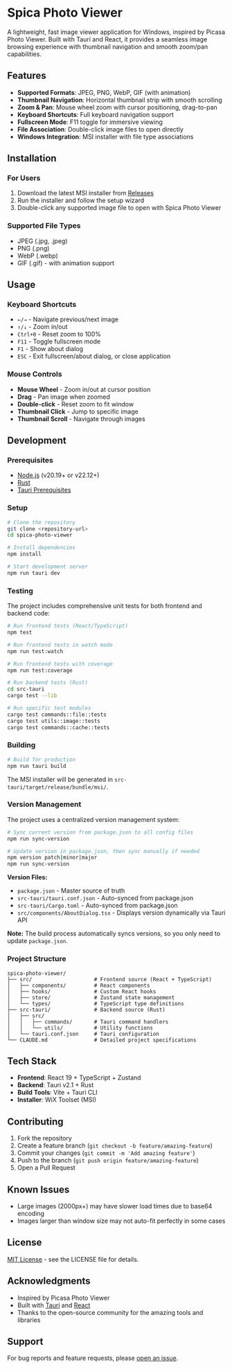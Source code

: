 # Spica Photo Viewer

A lightweight, fast image viewer application for Windows, inspired by Picasa Photo Viewer. Built with Tauri and React, it provides a seamless image browsing experience with thumbnail navigation and smooth zoom/pan capabilities.

## Features

- **Supported Formats**: JPEG, PNG, WebP, GIF (with animation)
- **Thumbnail Navigation**: Horizontal thumbnail strip with smooth scrolling
- **Zoom & Pan**: Mouse wheel zoom with cursor positioning, drag-to-pan
- **Keyboard Shortcuts**: Full keyboard navigation support
- **Fullscreen Mode**: F11 toggle for immersive viewing
- **File Association**: Double-click image files to open directly
- **Windows Integration**: MSI installer with file type associations

## Installation

### For Users

1. Download the latest MSI installer from [Releases](https://github.com/hiz8/spica-photo-viewer/releasess)
2. Run the installer and follow the setup wizard
3. Double-click any supported image file to open with Spica Photo Viewer

### Supported File Types

- JPEG (.jpg, .jpeg)
- PNG (.png)
- WebP (.webp)
- GIF (.gif) - with animation support

## Usage

### Keyboard Shortcuts

- `←/→` - Navigate previous/next image
- `↑/↓` - Zoom in/out
- `Ctrl+0` - Reset zoom to 100%
- `F11` - Toggle fullscreen mode
- `F1` - Show about dialog
- `ESC` - Exit fullscreen/about dialog, or close application

### Mouse Controls

- **Mouse Wheel** - Zoom in/out at cursor position
- **Drag** - Pan image when zoomed
- **Double-click** - Reset zoom to fit window
- **Thumbnail Click** - Jump to specific image
- **Thumbnail Scroll** - Navigate through images

## Development

### Prerequisites

- [Node.js](https://nodejs.org/) (v20.19+ or v22.12+)
- [Rust](https://rust-lang.org/)
- [Tauri Prerequisites](https://tauri.app/)

### Setup

```bash
# Clone the repository
git clone <repository-url>
cd spica-photo-viewer

# Install dependencies
npm install

# Start development server
npm run tauri dev
```

### Testing

The project includes comprehensive unit tests for both frontend and backend code:

```bash
# Run frontend tests (React/TypeScript)
npm test

# Run frontend tests in watch mode
npm run test:watch

# Run frontend tests with coverage
npm run test:coverage

# Run backend tests (Rust)
cd src-tauri
cargo test --lib

# Run specific test modules
cargo test commands::file::tests
cargo test utils::image::tests
cargo test commands::cache::tests
```

### Building

```bash
# Build for production
npm run tauri build
```

The MSI installer will be generated in `src-tauri/target/release/bundle/msi/`.

### Version Management

The project uses a centralized version management system:

```bash
# Sync current version from package.json to all config files
npm run sync-version

# Update version in package.json, then sync manually if needed
npm version patch|minor|major
npm run sync-version
```

**Version Files:**

- `package.json` - Master source of truth
- `src-tauri/tauri.conf.json` - Auto-synced from package.json
- `src-tauri/Cargo.toml` - Auto-synced from package.json
- `src/components/AboutDialog.tsx` - Displays version dynamically via Tauri API

**Note:** The build process automatically syncs versions, so you only need to update `package.json`.

### Project Structure

```
spica-photo-viewer/
├── src/                    # Frontend source (React + TypeScript)
│   ├── components/         # React components
│   ├── hooks/              # Custom React hooks
│   ├── store/              # Zustand state management
│   └── types/              # TypeScript type definitions
├── src-tauri/              # Backend source (Rust)
│   ├── src/
│   │   ├── commands/       # Tauri command handlers
│   │   └── utils/          # Utility functions
│   └── tauri.conf.json     # Tauri configuration
└── CLAUDE.md               # Detailed project specifications
```

## Tech Stack

- **Frontend**: React 19 + TypeScript + Zustand
- **Backend**: Tauri v2.1 + Rust
- **Build Tools**: Vite + Tauri CLI
- **Installer**: WiX Toolset (MSI)

## Contributing

1. Fork the repository
2. Create a feature branch (`git checkout -b feature/amazing-feature`)
3. Commit your changes (`git commit -m 'Add amazing feature'`)
4. Push to the branch (`git push origin feature/amazing-feature`)
5. Open a Pull Request

## Known Issues

- Large images (2000px+) may have slower load times due to base64 encoding
- Images larger than window size may not auto-fit perfectly in some cases

## License

[MIT License](LICENSE) - see the LICENSE file for details.

## Acknowledgments

- Inspired by Picasa Photo Viewer
- Built with [Tauri](https://tauri.app/) and [React](https://reactjs.org/)
- Thanks to the open-source community for the amazing tools and libraries

## Support

For bug reports and feature requests, please [open an issue](https://github.com/hiz8/spica-photo-viewer/issues).
